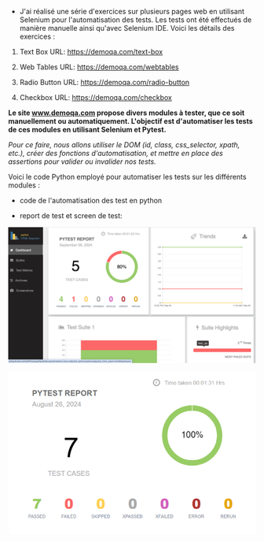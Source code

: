 + J'ai réalisé une série d'exercices sur plusieurs pages web en utilisant Selenium pour l'automatisation des tests. Les tests ont été effectués de manière manuelle ainsi qu'avec Selenium IDE. Voici les détails des exercices :

1. Text Box
URL: https://demoqa.com/text-box

3. Web Tables
URL: https://demoqa.com/webtables

4. Radio Button
URL: https://demoqa.com/radio-button

6. Checkbox
URL: https://demoqa.com/checkbox



**Le site www.demoqa.com propose divers modules à tester, que ce soit manuellement ou automatiquement. L'objectif est d'automatiser les tests de ces modules en utilisant Selenium et Pytest.**

*Pour ce faire, nous allons utiliser le DOM (id, class, css_selector, xpath, etc.), créer des fonctions d'automatisation, et mettre en place des assertions pour valider ou invalider nos tests.*

Voici le code Python employé pour automatiser les tests sur les différents modules :

- code de l'automatisation des test en python
* report de test et screen de test:
  
![Screenshot of a comment on a GitHub issue showing an image, added in the Markdown, of an Octocat smiling and raising a tentacle.](https://github.com/esmailhaidari24/Selenium-et-Pytest/blob/main/Capture%20d%E2%80%99e%CC%81cran%201403-06-19%20a%CC%80%2012.18.51.png)

![](https://github.com/esmailhaidari24/Selenium-et-Pytest/blob/main/report.png)
